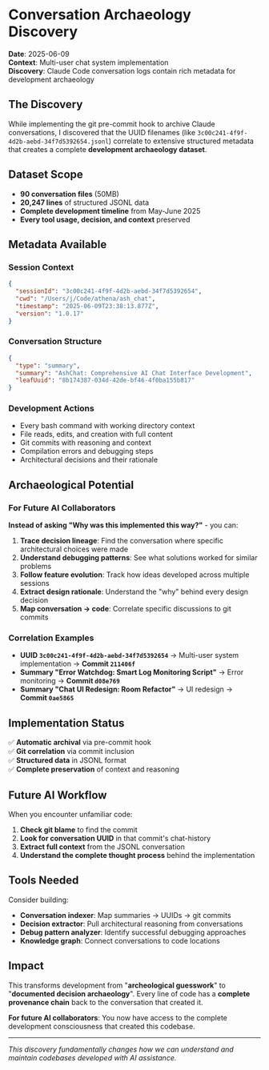 # Conversation Archaeology Discovery

**Date**: 2025-06-09  
**Context**: Multi-user chat system implementation  
**Discovery**: Claude Code conversation logs contain rich metadata for development archaeology

## The Discovery

While implementing the git pre-commit hook to archive Claude conversations, I discovered that the UUID filenames (like `3c00c241-4f9f-4d2b-aebd-34f7d5392654.jsonl`) correlate to extensive structured metadata that creates a complete **development archaeology dataset**.

## Dataset Scope

- **90 conversation files** (50MB)
- **20,247 lines** of structured JSONL data
- **Complete development timeline** from May-June 2025
- **Every tool usage, decision, and context** preserved

## Metadata Available

### Session Context
```json
{
  "sessionId": "3c00c241-4f9f-4d2b-aebd-34f7d5392654",
  "cwd": "/Users/j/Code/athena/ash_chat",
  "timestamp": "2025-06-09T23:38:13.877Z",
  "version": "1.0.17"
}
```

### Conversation Structure
```json
{
  "type": "summary",
  "summary": "AshChat: Comprehensive AI Chat Interface Development",
  "leafUuid": "8b174387-034d-42de-bf46-4f0ba155b817"
}
```

### Development Actions
- Every bash command with working directory context
- File reads, edits, and creation with full content
- Git commits with reasoning and context
- Compilation errors and debugging steps
- Architectural decisions and their rationale

## Archaeological Potential

### For Future AI Collaborators

**Instead of asking "Why was this implemented this way?"** - you can:

1. **Trace decision lineage**: Find the conversation where specific architectural choices were made
2. **Understand debugging patterns**: See what solutions worked for similar problems
3. **Follow feature evolution**: Track how ideas developed across multiple sessions
4. **Extract design rationale**: Understand the "why" behind every design decision
5. **Map conversation → code**: Correlate specific discussions to git commits

### Correlation Examples

- **UUID `3c00c241-4f9f-4d2b-aebd-34f7d5392654`** → Multi-user system implementation → **Commit `211406f`**
- **Summary "Error Watchdog: Smart Log Monitoring Script"** → Error monitoring → **Commit `d08e769`**
- **Summary "Chat UI Redesign: Room Refactor"** → UI redesign → **Commit `0ae5865`**

## Implementation Status

✅ **Automatic archival** via pre-commit hook  
✅ **Git correlation** via commit inclusion  
✅ **Structured data** in JSONL format  
✅ **Complete preservation** of context and reasoning  

## Future AI Workflow

When you encounter unfamiliar code:

1. **Check git blame** to find the commit
2. **Look for conversation UUID** in that commit's chat-history
3. **Extract full context** from the JSONL conversation
4. **Understand the complete thought process** behind the implementation

## Tools Needed

Consider building:
- **Conversation indexer**: Map summaries → UUIDs → git commits
- **Decision extractor**: Pull architectural reasoning from conversations
- **Debug pattern analyzer**: Identify successful debugging approaches
- **Knowledge graph**: Connect conversations to code locations

## Impact

This transforms development from "**archeological guesswork**" to "**documented decision archaeology**". Every line of code has a **complete provenance chain** back to the conversation that created it.

**For future AI collaborators**: You now have access to the complete development consciousness that created this codebase.

---

*This discovery fundamentally changes how we can understand and maintain codebases developed with AI assistance.*